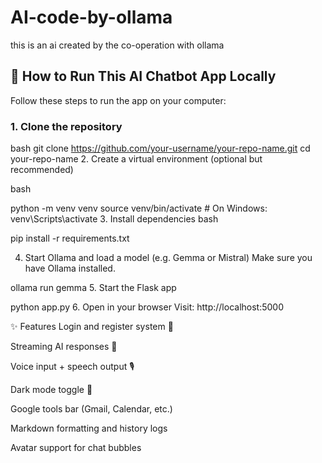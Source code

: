 # AI-code-by-ollama
this is an ai created by the co-operation with ollama
## 🚀 How to Run This AI Chatbot App Locally

Follow these steps to run the app on your computer:

### 1. Clone the repository

bash
git clone https://github.com/your-username/your-repo-name.git
cd your-repo-name
2. Create a virtual environment (optional but recommended)

bash

python -m venv venv
source venv/bin/activate  # On Windows: venv\Scripts\activate
3. Install dependencies
bash

pip install -r requirements.txt

4. Start Ollama and load a model (e.g. Gemma or Mistral)
Make sure you have Ollama installed.

ollama run gemma
5. Start the Flask app

python app.py
6. Open in your browser
Visit: http://localhost:5000

✨ Features
Login and register system 🔐

Streaming AI responses 🧠

Voice input + speech output 🎙

Dark mode toggle 🌙

Google tools bar (Gmail, Calendar, etc.)

Markdown formatting and history logs

Avatar support for chat bubbles
